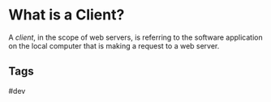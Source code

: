 # What is a Client?

A *client*, in the scope of web servers, is referring to the software application on the local computer that is making a request to a web server.

## Tags
#dev
